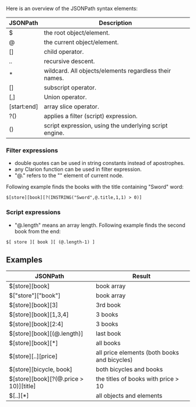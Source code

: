 Here is an overview of the JSONPath syntax elements:

| **JSONPath** | **Description**                                        |
|--------------|--------------------------------------------------------|
| $            | the root object/element.                               |
| @            | the current object/element.                            |
| []           | child operator.                                        |
| ..           | recursive descent.                                     |
| *            | wildcard. All objects/elements regardless their names. |
| []           | subscript operator.                                    |
| [,]          | Union operator.                                        |
| [start:end]  | array slice operator.                                  |
| ?()          | applies a filter (script) expression.                  |
| ()           | script expression, using the underlying script engine. |


### Filter expressions
- double quotes can be used in string constants instead of apostrophes.
- any Clarion function can be used in filter expression.  
- "@.<name>" refers to the "<name>" element of current node.

Following example finds the books with the title containing "Sword" word:
```
$[store][book][?(INSTRING("Sword",@.title,1,1) > 0)]
```


### Script expressions
- "@.length" means an array length.
Following example finds the second book from the end:
```
$[ store ][ book ][ (@.length-1) ]
```

## Examples

| **JSONPath**                               | **Result**                                             |
|--------------------------------------------|--------------------------------------------------------|
| $[store][book]                             | book array                                             |
| $["store"]["book"]                         | book array                                             |
| $[store][book][3]                          | 3rd book                                               |
| $[store][book][1,3,4]                      | 3 books                                                |
| $[store][book][2:4]                        | 3 books                                                |
| $[store][book][(@.length)]                 | last book                                              |
| $[store][book][*]                          | all books                                              |
| $[store][..][price]                        | all price elements (both books and bicycles)           |
| $[store][bicycle, book]                    | both bicycles and books                                |
| $[store][book][?(@.price > 10)][title]     | the titles of books with price > 10                    |
| $[..][*]                                   | all objects and elements                               |

